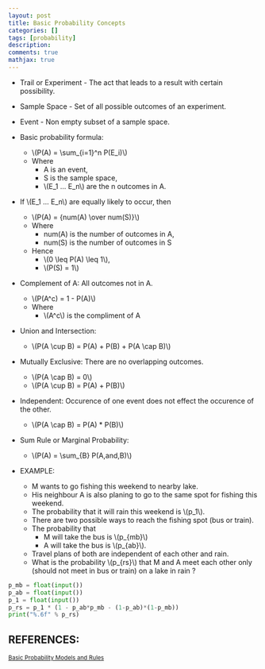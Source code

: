 ```yaml
---
layout: post
title: Basic Probability Concepts
categories: []
tags: [probability]
description:
comments: true
mathjax: true
---
```


* Trail or Experiment - The act that leads to a result with certain possibility.
* Sample Space	- Set of all possible outcomes of an experiment.
* Event -	Non empty subset of a sample space.

* Basic probability formula:
  * \\(P(A) = \sum_{i=1}^n P(E_i)\\)
  * Where
    * A is an event,
    * S is the sample space,
    * \\(E_1 ... E_n\\) are the n outcomes in A.

* If \\(E_1 ... E_n\\) are equally likely to occur, then
    * \\(P(A) = {num(A) \over num(S)}\\)
  * Where
    * num(A) is the number of outcomes in A,
    * num(S) is the number of outcomes in S
  * Hence
    * \\(0 \leq P(A) \leq 1\\),
    * \\(P(S) = 1\\)

* Complement of A: All outcomes not in A.
  * \\(P(A^c) = 1 - P(A)\\)
  * Where
    * \\(A^c\\) is the compliment of A

* Union and Intersection:
  * \\(P(A \cup B) = P(A) + P(B) + P(A \cap B)\\)

* Mutually Exclusive: There are no overlapping outcomes.
  * \\(P(A \cap B) = 0\\)
  * \\(P(A \cup B) = P(A) + P(B)\\)

* Independent: Occurence of one event does not effect the occurence of the other.
  * \\(P(A \cap B) = P(A) * P(B)\\)

* Sum Rule or Marginal Probability:
  * \\(P(A) = \sum_{B} P(A\,and\,B)\\)

* EXAMPLE:
  * M wants to go fishing this weekend to nearby lake.
  * His neighbour A is also planing to go to the same spot for fishing this weekend.
  * The probability that it will rain this weekend is \\(p_1\\).
  * There are two possible ways to reach the fishing spot (bus or train).
  * The probability that
    * M will take the bus is \\(p_{mb}\\)
    * A will take the bus is \\(p_{ab}\\).
  * Travel plans of both are independent of each other and rain.
  * What is the probability \\(p_{rs}\\) that M and A meet each other only (should not meet in bus or train) on a lake in rain ?

```python
p_mb = float(input())
p_ab = float(input())
p_1 = float(input())
p_rs = p_1 * (1 - p_ab*p_mb - (1-p_ab)*(1-p_mb))
print("%.6f" % p_rs)
```

## REFERENCES:

<small>[Basic Probability Models and Rules](https://www.hackerearth.com/practice/machine-learning/prerequisites-of-machine-learning/basic-probability-models-and-rules/tutorial/)</small>
